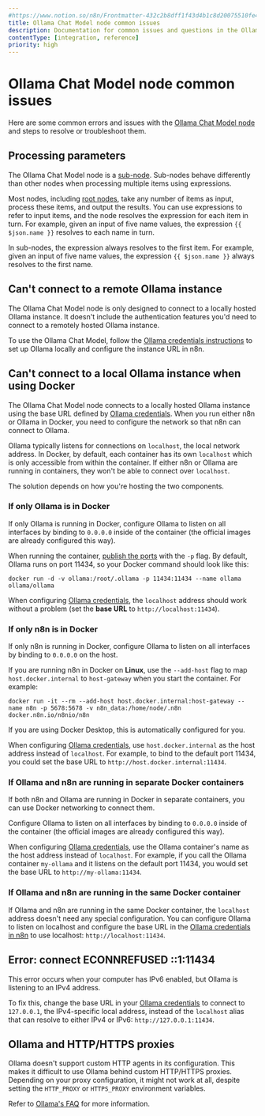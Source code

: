 ```yaml
---
#https://www.notion.so/n8n/Frontmatter-432c2b8dff1f43d4b1c8d20075510fe4
title: Ollama Chat Model node common issues
description: Documentation for common issues and questions in the Ollama Chat Model node in n8n, a workflow automation platform. Includes details of the issue and suggested solutions.
contentType: [integration, reference]
priority: high
---
```


# Ollama Chat Model node common issues

Here are some common errors and issues with the [Ollama Chat Model node](/integrations/builtin/cluster-nodes/sub-nodes/n8n-nodes-langchain.lmchatollama/index.md) and steps to resolve or troubleshoot them.

## Processing parameters

The Ollama Chat Model node is a [sub-node](/glossary.md#sub-node-n8n). Sub-nodes behave differently than other nodes when processing multiple items using expressions.

Most nodes, including [root nodes](/glossary.md#root-node-n8n), take any number of items as input, process these items, and output the results. You can use expressions to refer to input items, and the node resolves the expression for each item in turn. For example, given an input of five name values, the expression `{{ $json.name }}` resolves to each name in turn.

In sub-nodes, the expression always resolves to the first item. For example, given an input of five name values, the expression `{{ $json.name }}` always resolves to the first name.

## Can't connect to a remote Ollama instance

The Ollama Chat Model node is only designed to connect to a locally hosted Ollama instance. It doesn't include the authentication features you'd need to connect to a remotely hosted Ollama instance.

To use the Ollama Chat Model, follow the [Ollama credentials instructions](/integrations/builtin/credentials/ollama.md) to set up Ollama locally and configure the instance URL in n8n.

## Can't connect to a local Ollama instance when using Docker

The Ollama Chat Model node connects to a locally hosted Ollama instance using the base URL defined by [Ollama credentials](/integrations/builtin/credentials/ollama.md). When you run either n8n or Ollama in Docker, you need to configure the network so that n8n can connect to Ollama.

Ollama typically listens for connections on `localhost`, the local network address. In Docker, by default, each container has its own `localhost` which is only accessible from within the container. If either n8n or Ollama are running in containers, they won't be able to connect over `localhost`.

The solution depends on how you're hosting the two components.

### If only Ollama is in Docker

If only Ollama is running in Docker, configure Ollama to listen on all interfaces by binding to `0.0.0.0` inside of the container (the official images are already configured this way).

When running the container, [publish the ports](https://docs.docker.com/get-started/docker-concepts/running-containers/publishing-ports/) with the `-p` flag. By default, Ollama runs on port 11434, so your Docker command should look like this:

```shell
docker run -d -v ollama:/root/.ollama -p 11434:11434 --name ollama ollama/ollama
```

When configuring [Ollama credentials](/integrations/builtin/credentials/ollama.md), the `localhost` address should work without a problem (set the **base URL** to `http://localhost:11434`).

### If only n8n is in Docker

If only n8n is running in Docker, configure Ollama to listen on all interfaces by binding to `0.0.0.0` on the host.

If you are running n8n in Docker on **Linux**, use the `--add-host` flag to map `host.docker.internal` to `host-gateway` when you start the container. For example:

```shell
docker run -it --rm --add-host host.docker.internal:host-gateway --name n8n -p 5678:5678 -v n8n_data:/home/node/.n8n docker.n8n.io/n8nio/n8n
```

If you are using Docker Desktop, this is automatically configured for you.

When configuring [Ollama credentials](/integrations/builtin/credentials/ollama.md), use `host.docker.internal` as the host address instead of `localhost`. For example, to bind to the default port 11434, you could set the base URL to `http://host.docker.internal:11434`.

### If Ollama and n8n are running in separate Docker containers

If both n8n and Ollama are running in Docker in separate containers, you can use Docker networking to connect them.

Configure Ollama to listen on all interfaces by binding to `0.0.0.0` inside of the container (the official images are already configured this way).

When configuring [Ollama credentials](/integrations/builtin/credentials/ollama.md), use the Ollama container's name as the host address instead of `localhost`. For example, if you call the Ollama container `my-ollama` and it listens on the default port 11434, you would set the base URL to `http://my-ollama:11434`.

### If Ollama and n8n are running in the same Docker container

If Ollama and n8n are running in the same Docker container, the `localhost` address doesn't need any special configuration. You can configure Ollama to listen on localhost and configure the base URL in the [Ollama credentials in n8n](/integrations/builtin/credentials/ollama.md) to use localhost: `http://localhost:11434`.

<!-- vale from-microsoft.HeadingColons = NO -->
## Error: connect ECONNREFUSED ::1:11434
<!-- vale from-microsoft.HeadingColons = YES -->

This error occurs when your computer has IPv6 enabled, but Ollama is listening to an IPv4 address.

To fix this, change the base URL in your [Ollama credentials](/integrations/builtin/credentials/ollama.md) to connect to `127.0.0.1`, the IPv4-specific local address, instead of the `localhost` alias that can resolve to either IPv4 or IPv6: `http://127.0.0.1:11434`.

## Ollama and HTTP/HTTPS proxies

Ollama doesn't support custom HTTP agents in its configuration. This makes it difficult to use Ollama behind custom HTTP/HTTPS proxies. Depending on your proxy configuration, it might not work at all, despite setting the `HTTP_PROXY` or `HTTPS_PROXY` environment variables.

Refer to [Ollama's FAQ](https://github.com/ollama/ollama/blob/main/docs/faq.md#how-do-i-use-ollama-behind-a-proxy) for more information.
